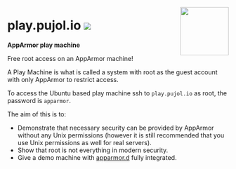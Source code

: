 [<img src="https://gitlab.com/uploads/-/system/project/avatar/65991964/logo.png" align="right" height="110"/>][project]

# play.pujol.io [![][build]][project]

**AppArmor play machine**

Free root access on an AppArmor machine!

A Play Machine is what is called a system with root as the guest account with only AppArmor to restrict access.

To access the Ubuntu based play machine ssh to `play.pujol.io` as root, the password is `apparmor`.

The aim of this is to:
- Demonstrate that necessary security can be provided by AppArmor without any Unix permissions (however it is still recommended that you use Unix permissions as well for real servers).
- Show that root is not everything in modern security.
- Give a demo machine with [apparmor.d](https://github.com/roddhjav/apparmor.d) fully integrated.

[project]: https://gitlab.com/rdhjv/security/play
[build]: https://gitlab.com/rdhjv/security/play/main/pipeline.svg?style=flat-square
